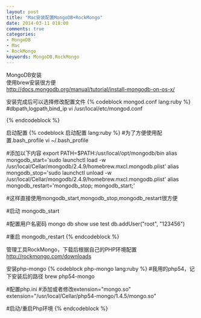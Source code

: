 ```yaml
---
layout: post
title: "Mac安装配置MongoDB+RockMongo"
date: 2014-03-11 018:00
comments: true
categories: 
- MongoDB
- Mac
- RockMongo
keywords: MongoDB,RockMongo
---
```


MongoDB安装
</br>使用brew安装很方便
</br>http://docs.mongodb.org/manual/tutorial/install-mongodb-on-os-x/

安装完成后可以选择修改配置文件
{% codeblock mongod.conf lang:ruby %}
#dbpath,logpath,bind_ip
vi /usr/local/etc/mongod.conf

{% endcodeblock %}
<!--more--> 

启动配置
{% codeblock 启动配置 lang:ruby %}
#为了方便使用配置.bash_profile
vi ~/.bash_profile

#添加以下内容
export PATH=$PATH:/usr/local/opt/mongodb/bin
alias mongodb_start='sudo launchctl load -w /usr/local/Cellar/mongodb/2.4.9/homebrew.mxcl.mongodb.plist'
alias mongodb_stop='sudo launchctl unload -w /usr/local/Cellar/mongodb/2.4.9/homebrew.mxcl.mongodb.plist'
alias mongodb_restart='mongodb_stop; mongodb_start;'

#这样直接使用mongodb_start,mongodb_stop,mongodb_restart很方便

#启动
mongodb_start

#配置用户名密码
mongo
db show
use test
db.addUser("root", "123456")

#重启
mongodb_restart
{% endcodeblock %}

管理工具RockMongo，下载后根据自己的PHP环境配置
</br>http://rockmongo.com/downloads

安装php-mongo
{% codeblock php-mongo lang:ruby %}
#我用的php54，记下安装后的路径
brew php54-mongo

#配置php.ini
#添加或者修改extension="mongo.so"
extension="/usr/local/Cellar/php54-mongo/1.4.5/mongo.so"

#启动/重启Php环境
{% endcodeblock %}





